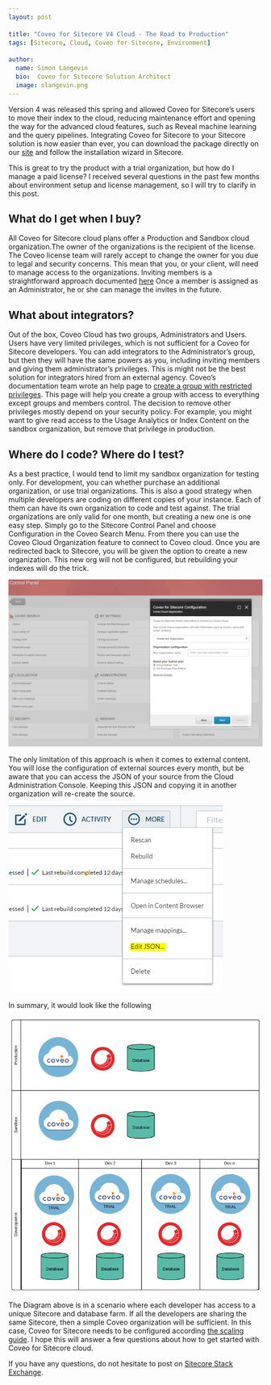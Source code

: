 ```yaml
---
layout: post

title: "Coveo for Sitecore V4 Cloud - The Road to Production"
tags: [Sitecore, Cloud, Coveo for Sitecore, Environment]

author:
  name: Simon Langevin
  bio:  Coveo for Sitecore Solution Architect
  image: slangevin.png
---
```

Version 4 was released this spring and allowed Coveo for Sitecore’s users to move their index to the cloud, reducing maintenance effort and opening the way for the advanced cloud features, such as Reveal machine learning and the query pipelines.
Integrating Coveo for Sitecore to your Sitecore solution is now easier than ever, you can download the package directly on our [site](http://www.coveo.com/en/solutions/coveo-for-sitecore/download) and follow the installation wizard in Sitecore.
<!-- more -->
This is great to try the product with a trial organization, but how do I manage a paid license?
I received several questions in the past few months about environment setup and license management, so I will try to clarify in this post.

## What do I get when I buy?

All Coveo for Sitecore cloud plans offer a Production and Sandbox cloud organization.The owner of the organizations is the recipient of the license. 
The Coveo license team will rarely accept to change the owner for you due to legal and security concerns. This mean that you, or your client, will need to manage access to the organizations.
Inviting members is a straightforward approach documented [here](https://developers.coveo.com/display/SitecoreV4/Sharing+Your+Customer+License+with+Developers+or+System+Integrators#SharingYourCustomerLicensewithDevelopersorSystemIntegrators-AddMembers) 
Once a member is assigned as an Administrator, he or she can manage the invites in the future.

## What about integrators?

Out of the box, Coveo Cloud has two groups, Administrators and Users. Users have very limited privileges, which is not sufficient for a Coveo for Sitecore developers. 
You can add integrators to the Administrator’s group, but then they will have the same powers as you, including inviting members and giving them administrator’s privileges. 
This is might not be the best solution for integrators hired from an external agency. Coveo’s documentation team wrote an help page to [create a group with restricted privileges](https://developers.coveo.com/display/SitecoreV4/Creating+a+Group+with+Restricted+Privileges). 
This page will help you create a group with access to everything except groups and members control. The decision to remove other privileges mostly depend on your security policy. 
For example, you might want to give read access to the Usage Analytics or Index Content on the sandbox organization, but remove that privilege in production.

## Where do I code? Where do I test?

As a best practice, I would tend to limit my sandbox organization for testing only. For development, you can whether purchase an additional organization, or use trial organizations.
This is also a good strategy when multiple developers are coding on different copies of your instance. Each of them can have its own organization to code and test against.
The trial organizations are only valid for one month, but creating a new one is one easy step. Simply go to the Sitecore Control Panel and choose Configuration in the Coveo Search Menu. From there you can use the Coveo Cloud Organization feature to connect to Coveo cloud. Once you are redirected back to Sitecore, you will be given the option to create a new organization. This new org will not be configured, but rebuilding your indexes will do the trick.

![Coveo for Sitecore Cloud Configuration](/images/CoveoForSitecoreV4Cloud/NewOrg.png)

The only limitation of this approach is when it comes to external content. You will lose the configuration of external sources every month, but be aware that you can access the JSON of your source from the Cloud Administration Console. Keeping this JSON and copying it in another organization will re-create the source.

![Coveo Source JSON](/images/CoveoForSitecoreV4Cloud/EditJSON.png)

In summary, it would look like the following

![Coveo for Sitecore Cloud Environment](/images/CoveoForSitecoreV4Cloud/CloudEnv.png)

The Diagram above is in a scenario where each developer has access to a unique Sitecore and database farm. If all the developers are sharing the same Sitecore, then a simple Coveo organization will be sufficient. 
In this case, Coveo for Sitecore needs to be configured according [the scaling guide](https://developers.coveo.com/display/SitecoreV4/Coveo+for+Sitecore+Scaling+Guide).
I hope this will answer a few questions about how to get started with Coveo for Sitecore cloud.

If you have any questions, do not hesitate to post on [Sitecore Stack Exchange](http://sitecore.stackexchange.com/).

